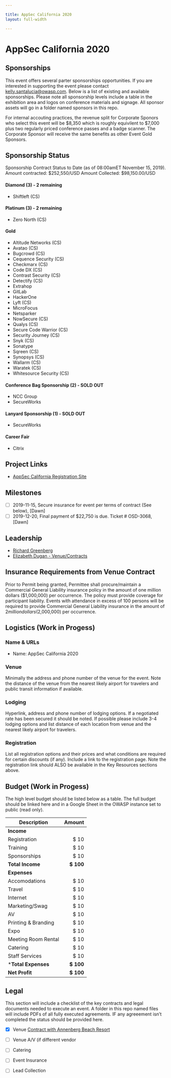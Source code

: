 ```yaml
---

title: AppSec California 2020
layout: full-width

---
```

# AppSec California 2020

## Sponsorships

This event offers several parter sponsorships opportunities.  If you are interested in supporting the event please contact [kelly.santalucia@owasp.com](mailto:kelly.santalucai@owasp.com). Below is a list of existing and available sponsorships. Please note all sponsorship levels include a table in the exhibition area and logos on conference materials and signage. All sponsor assets will go in a folder named sponsors in this repo. 

For internal accouting practices, the revenue split for Corporate Sponors who select this event will be $8,350 which is roughly equivilent to $7,000 plus two regularly priced conference passes and a badge scanner. The Corporate Sponsor will receive the same benefits as other Event Gold Sponsors.

## Sponsorship Status

Sponsorship Contract Status to Date (as of 08:00amET November 15, 2019). Amount contracted: $252,550/USD Amount Collected: $98,150.00/USD

#### Diamond (3) - 2 remaining
- Shiftleft (CS)

#### Platinum (3) - 2 remaining
- Zero North (CS)

#### Gold 
- Altitude Networks (CS)
- Avatao (CS) 
- Bugcrowd (CS)
- Cequence Security (CS) 
- Checkmarx (CS)
- Code DX (CS)
- Contrast Security (CS)
- Detectify (CS)
- Extrahop
- GitLab 
- HackerOne
- Lyft (CS)
- MicroFocus
- Netsparker
- NowSecure (CS)
- Qualys (CS)
- Secure Code Warrior (CS) 
- Security Journey (CS) 
- Snyk (CS)
- Sonatype
- Sqreen (CS)
- Synopsys (CS)
- Wallarm (CS)
- Waratek (CS) 
- Whitesource Security (CS)

#### Conference Bag Sponsorship (2) - SOLD OUT
- NCC Group
- SecureWorks

#### Lanyard Sponsorship (1) - SOLD OUT
- SecureWorks

#### Career Fair 
- Citrix

## Project Links

* [AppSec California Registration Site](https://2020.appseccalifornia.org/)

## Milestones

* [ ] 2019-11-15, Secure insurance for event per terms of contract (See below), [Dawn]
* [ ] 2019-12-20, Final payment of $22,750 is due. Ticket # OSD-3068, [Dawn]

## Leadership

* [Richard Greenberg](mailto:richard.greenberg@owasp.org?subject=OWASP%20California%20Project)
* [Elizabeth Dugan - Venue/Contracts](mailto:Elizabeth.Dugan@smgov.net?subject=OWASP%20California%20Project)

## Insurance Requirements from Venue Contract
Prior to Permit being granted, Permittee shall procure/maintain a Commercial General Liability insurance
policy in the amount of one million dollars ($1,000,000) per occurrence. The policy must provide coverage for
participant liability. Events with attendance in excess of 100 persons will be required to provide Commercial
General Liability insurance in the amount of $2 million dollars ($2,000,000) per occurrence.

## Logistics  (Work in Progess)

### Name & URLs

* Name: AppSec California 2020

### Venue

Minimally the address and phone number of the venue for the event. Note the distance of the venue from the nearest likely airport for travelers and public transit information if available.

### Lodging 

Hyperlink, address and phone number of lodging options. If a negotiated rate has been secured it should be noted. If possible please include 3-4 lodging options and list distance of each location from venue and the nearest likely airport for travelers.

### Registration 

List all registration options and their prices and what conditions are required for certain discounts (if any). Include a link to the registration page. Note the registration link should ALSO be available in the Key Resources sections above.

## Budget (Work in Progess)

The high level budget should be listed below as a table. The full budget should be linked here and in a Google Sheet in the OWASP instance set to public (read only).

Description            | Amount
--------------         | ------------:
**Income**             | 
Registration           | $ 10 
Training               | $ 10
Sponsorships           | $ 10
**Total Income**       | **$ 100**
**Expenses**           | 
Accomodations          | $ 10
Travel                 | $ 10 
Internet               | $ 10 
Marketing/Swag         | $ 10
AV                     | $ 10 
Printing & Branding    | $ 10
Expo                   | $ 10
Meeting Room Rental    | $ 10
Catering               | $ 10
Staff Services         | $ 10 
***Total Expenses**    | **$ 100**
**Net Profit**         | **$ 100**

## Legal

This section will include a checklist of the key contracts and legal documents needed to execute an event. A folder in this repo named files will include PDFs of all fully executed agreements. IF any agreeement isn’t completed the status should be provided here.

* [x] Venue [Contract with Annenberg Beach Resort](/www-staff/files/SIGNED2_OWASP_AppSecCali_venue_contract.pdf)
* [ ] Venue A/V (if different vendor
* [ ] Catering
* [ ] Event Insurance 
* [ ] Lead Collection 


